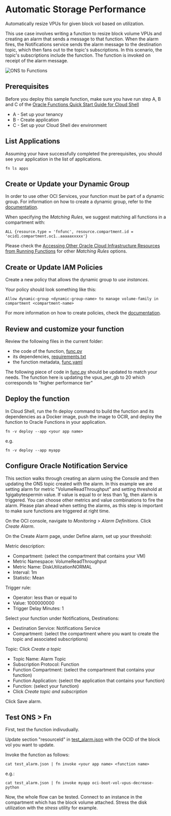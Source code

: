 # Automatic Storage Performance
Automatically resize VPUs for given block vol based on utilization.

This use case involves writing a function to resize block volume VPUs and creating an alarm that sends a message to that function. When the alarm fires, the Notifications service sends the alarm message to the destination topic, which then fans out to the topic's subscriptions. In this scenario, the topic's subscriptions include the function. The function is invoked on receipt of the alarm message.

![ONS to Functions](https://objectstorage.us-ashburn-1.oraclecloud.com/n/id3nodyt06el/b/public_images/o/Automatic%20vol%20performance.jpg)


## Prerequisites
Before you deploy this sample function, make sure you have run step A, B and C of the [Oracle Functions Quick Start Guide for Cloud Shell](https://www.oracle.com/webfolder/technetwork/tutorials/infographics/oci_functions_cloudshell_quickview/functions_quickview_top/functions_quickview/index.html)
* A - Set up your tenancy
* B - Create application
* C - Set up your Cloud Shell dev environment


## List Applications 
Assuming your have successfully completed the prerequisites, you should see your 
application in the list of applications.
```
fn ls apps
```


## Create or Update your Dynamic Group
In order to use other OCI Services, your function must be part of a dynamic group. For information on how to create a dynamic group, refer to the [documentation](https://docs.cloud.oracle.com/iaas/Content/Identity/Tasks/managingdynamicgroups.htm#To).

When specifying the *Matching Rules*, we suggest matching all functions in a compartment with:
```
ALL {resource.type = 'fnfunc', resource.compartment.id = 'ocid1.compartment.oc1..aaaaaxxxxx'}
```
Please check the [Accessing Other Oracle Cloud Infrastructure Resources from Running Functions](https://docs.cloud.oracle.com/en-us/iaas/Content/Functions/Tasks/functionsaccessingociresources.htm) for other *Matching Rules* options.


## Create or Update IAM Policies
Create a new policy that allows the dynamic group to *use instances*.


Your policy should look something like this:
```
Allow dynamic-group <dynamic-group-name> to manage volume-family in compartment <compartment-name>
```
For more information on how to create policies, check the [documentation](https://docs.cloud.oracle.com/iaas/Content/Identity/Concepts/policysyntax.htm).


## Review and customize your function
Review the following files in the current folder:
* the code of the function, [func.py](./func.py)
* its dependencies, [requirements.txt](./requirements.txt)
* the function metadata, [func.yaml](./func.yaml)

The following piece of code in [func.py](./func.py) should be updated to match your needs. The function here is updating the vpus_per_gb to 20 which corresponds to "higher performance tier"

## Deploy the function
In Cloud Shell, run the fn deploy command to build the function and its dependencies as a Docker image,
push the image to OCIR, and deploy the function to Oracle Functions in your application.

```
fn -v deploy --app <your app name>
```
e.g.
```
fn -v deploy --app myapp
```


## Configure Oracle Notification Service
This section walks through creating an alarm using the Console and then updating the ONS topic created with the alarm. In this example we are setting alarm for metric "VolumeReadThroughput" and setting threshold at 1gigabytespermin value. If value is equal to or less than 1g, then alarm is triggered. You can choose other metrics and value combinations to fire the alarm. Please plan ahead when setting the alarms, as this step is important to make sure functions are triggered at right time.


On the OCI console, navigate to *Monitoring* > *Alarm Definitions*. Click *Create Alarm*.

On the Create Alarm page, under Define alarm, set up your threshold: 

Metric description: 
* Compartment: (select the compartment that contains your VM)
* Metric Namespace: VolumeReadThroughput
* Metric Name: DiskUtilizationNORMAL
* Interval: 1m
* Statistic: Mean 

Trigger rule:
* Operator: less than or equal to
* Value: 1000000000  
* Trigger Delay Minutes: 1

Select your function under Notifications, Destinations:
* Destination Service: Notifications Service
* Compartment: (select the compartment where you want to create the topic and associated subscriptions)

Topic: Click *Create a topic*
* Topic Name: Alarm Topic
* Subscription Protocol: Function
* Function Compartment: (select the compartment that contains your function)
* Function Application: (select the application that contains your function)
* Function: (select your function)
* Click *Create topic and subscription*

Click Save alarm.


## Test ONS > Fn
First, test the function indivudually.


Update section "resourceId" in [test_alarm.json](./test_alarm.json) with the OCID of the block vol you want to update.

Invoke the function as follows:
```
cat test_alarm.json | fn invoke <your app name> <function name>
```
e.g.:
```
cat test_alarm.json | fn invoke myapp oci-boot-vol-vpus-decrease-python
```

Now, the whole flow can be tested. Connect to an instance in the compartment which has the block volume attached. Stress the disk utilization with the *stress* utility for example.
